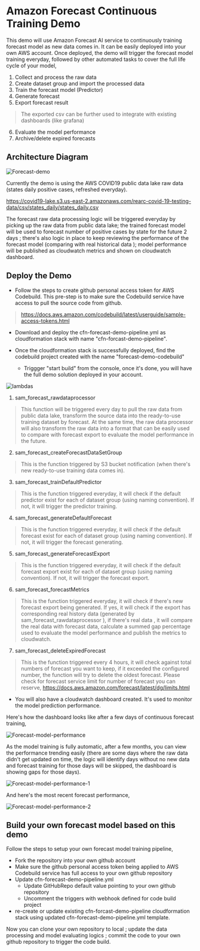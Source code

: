 # Amazon Forecast Continuous Training Demo

This demo will use Amazon Forecast AI service to continuously training forecast model as new data comes in. It can be easily deployed into your own AWS account.
Once deployed, the demo will trigger the forecast model training everyday, followed by other automated tasks to cover the full life cycle of your model,

1. Collect and process the raw data
2. Create dataset group and import the processed data
3. Train the forecast model (Predictor)
4. Generate forecast
5. Export forecast result

>  The exported csv can be further used to integrate with existing dashboards (like grafana)

6. Evaluate the model performance
7. Archive/delete expired forecasts


## Architecture Diagram

![Forecast-demo](images/Forecast-demo.png)

Currently the demo is using the AWS COVID19 public data lake raw data (states daily positive cases, refreshed everyday).

https://covid19-lake.s3.us-east-2.amazonaws.com/rearc-covid-19-testing-data/csv/states_daily/states_daily.csv

The forecast raw data processing logic will be triggered everyday by picking up the raw data from public data lake; the trained forecast model will be used to forecast number of positive cases by state for the future 2 days ; there's also logic in place to keep reviewing the performance of the forecast model (comparing with real historical data ); model performance will be published as cloudwatch metrics and shown on cloudwatch dashboard.



## Deploy the Demo

* Follow the steps to create github personal access token for AWS Codebuild. This pre-step is to make sure the Codebuild service have access to pull the source code from github.
> https://docs.aws.amazon.com/codebuild/latest/userguide/sample-access-tokens.html

* Download and deploy the cfn-forecast-demo-pipeline.yml as cloudformation stack with name "cfn-forcast-demo-pipeline".

* Once the cloudformation stack is successfully deployed, find the codebuild project created with the name "forecast-demo-codebuild"
  * Triggger "start build" from the console, once it's done, you will have the full demo solution deployed in your account.


![lambdas](images/lambdas.png)

1. sam_forecast_rawdataprocessor
> This function will be triggered every day to pull the raw data from public data lake, transform the source data into the ready-to-use training dataset by forecast. At the same time, the raw data processor will also transform the raw data into a format that can be easily used to compare with forecast export to evaluate the model performance in the future.

2. sam_forecast_createForecastDataSetGroup
> This is the function triggered by S3 bucket notification (when there's new ready-to-use training data comes in).

3. sam_forecast_trainDefaultPredictor
> This is the function triggered everyday, it will check if the default predictor exist for each of dataset group (using naming convention). If not, it will trigger the predictor training.

4. sam_forecast_generateDefaultForecast
> This is the function triggered everyday, it will check if the default forecast exist for each of dataset group (using naming convention). If not, it will trigger the forecast generating.

5. sam_forecast_generateForecastExport
> This is the function triggered everyday, it will check if the default forecast export exist for each of dataset group (using naming convention). If not, it will trigger the forecast export.

6. sam_forecast_forecastMetrics
> This is the function triggered everyday, it will check if there's new forecast export being generated. If yes, it will check if the export has corresponding real history data (generated by sam_forecast_rawdataprocessor ), if there's real data , it will compare the real data with forecast data, calculate a summed gap percentage used to evaluate the model performance and publish the metrics to cloudwatch.

7. sam_forecast_deleteExpiredForecast
> This is the function triggered every 4 hours, it will check against total numbers of forecast you want to keep, if it exceeded the configured number, the function will try to delete the oldest forecast.
> Please check for forecast service limit for number of forecast you can reserve,
https://docs.aws.amazon.com/forecast/latest/dg/limits.html

*  You will also have a cloudwatch dashboard created. It's used to monitor the model prediction performance.

Here's how the dashboard looks like after a few days of continuous forecast training,


![Forecast-model-performance](images/model-performance.png)


As the model training is fully automatic, after a few months, you can view the performance trending easily (there are some days where the raw data didn't get updated on time, the logic will identify days without no new data and forecast training for those days will be skipped, the dashboard is showing gaps for those days).


![Forecast-model-performance-1](images/Performance_Jun_July.png)


And here's the most recent forecast performance, 


![Forecast-model-performance-2](images/Performance_July_Aug.png)


## Build your own forecast model based on this demo

Follow the steps to setup your own forecast model training pipeline,

* Fork the repository into your own github account
* Make sure the github personal access token being applied to AWS Codebuild service has full access to your own github repository
* Update cfn-forecast-demo-pipeline.yml
  * Update GitHubRepo default value pointing to your own github repository
  * Uncomment the triggers with webhook defined for code build project
* re-create or update existing cfn-forcast-demo-pipeline cloudformation stack using updated cfn-forecast-demo-pipeline.yml template.

Now you can clone your own repository to local ; update the data processing and model evaluating logics ; commit the code to your own github repository to trigger the code build.
